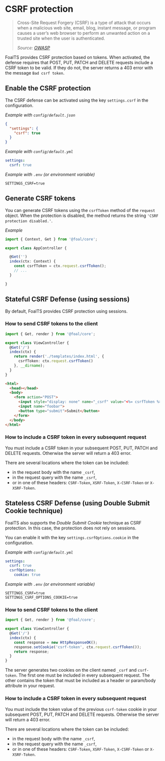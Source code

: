 # CSRF protection

> Cross-Site Request Forgery (CSRF) is a type of attack that occurs when a malicious web site, email, blog, instant message, or program causes a user’s web browser to perform an unwanted action on a trusted site when the user is authenticated.
>
> *Source: [OWASP](https://github.com/OWASP/CheatSheetSeries/blob/master/cheatsheets/Cross-Site_Request_Forgery_Prevention_Cheat_Sheet.md)*

FoalTS provides CSRF protection based on tokens.
When activated, the defense requires that POST, PUT, PATCH and DELETE requests include a CSRF token to be valid. If they do not, the server returns a 403 error with the message `Bad csrf token`.

## Enable the CSRF protection

The CSRF defense can be activated using the key `settings.csrf` in the configuration.

*Example with `config/default.json`*
```json
{
  "settings": {
    "csrf": true
  }
}
```

*Example with `config/default.yml`*
```yaml
settings:
  csrf: true
```

*Example with `.env` (or environment variable)*
```
SETTINGS_CSRF=true
```

## Generate CSRF tokens

You can generate CSRF tokens using the `csrfToken` method of the `request` object. When the protection is disabled, the method returns the string `'CSRF protection disabled.'`.

*Example*
```typescript
import { Context, Get } from '@foal/core';

export class AppController {

  @Get('')
  index(ctx: Context) {
    const csrfToken = ctx.request.csrfToken();
    // ...
  }

}
```

## Stateful CSRF Defense (using sessions)

By default, FoalTS provides CSRF protection using sessions.

### How to send CSRF tokens to the client

```typescript
import { Get, render } from '@foal/core';

export class ViewController {
  @Get('/')
  index(ctx) {
    return render('./templates/index.html', {
      csrfToken: ctx.request.csrfToken()
    }, __dirname);
  }
}
```

```html
<html>
  <head></head>
  <body>
    <form action="POST">
      <input style="display: none" name="_csrf" value="<%= csrfToken %>">
      <input name="foobar">
      <button type="submit">Submit</button>
    </form>
  </body>
</html>
```

### How to include a CSRF token in every subsequent request

You must include a CSRF token in your subsequent POST, PUT, PATCH and DELETE requests. Otherwise the server will return a 403 error.

There are several locations where the token can be included:
- in the request body with the name `_csrf`,
- in the request query with the name `_csrf`,
- or in one of these headers: `CSRF-Token`, `XSRF-Token`, `X-CSRF-Token` or `X-XSRF-Token`.

## Stateless CSRF Defense (using Double Submit Cookie technique)

FoalTS also supports the *Double Submit Cookie* technique as CSRF protection. In this case, the protection does not rely on sessions.

You can enable it with the key `settings.csrfOptions.cookie` in the configuration. 

*Example with `config/default.yml`*
```yaml
settings:
  csrf: true
  csrfOptions:
    cookie: true
```

*Example with `.env` (or environment variable)*
```
SETTINGS_CSRF=true
SETTINGS_CSRF_OPTIONS_COOKIE=true
```

### How to send CSRF tokens to the client

```typescript
import { Get, render } from '@foal/core';

export class ViewController {
  @Get('/')
  index(ctx) {
    const response = new HttpResponseOK();
    response.setCookie('csrf-token', ctx.request.csrfToken());
    return response;
  }
}
```

The server generates two cookies on the client named `_csrf` and `csrf-token`. The first one must be included in every subsequent request. The other contains the token that must be included as a header or param/body attribute in your request.

### How to include a CSRF token in every subsequent request

You must include the token value of the previous `csrf-token` cookie in your subsequent POST, PUT, PATCH and DELETE requests. Otherwise the server will return a 403 error.

There are several locations where the token can be included:
- in the request body with the name `_csrf`,
- in the request query with the name `_csrf`,
- or in one of these headers: `CSRF-Token`, `XSRF-Token`, `X-CSRF-Token` or `X-XSRF-Token`.